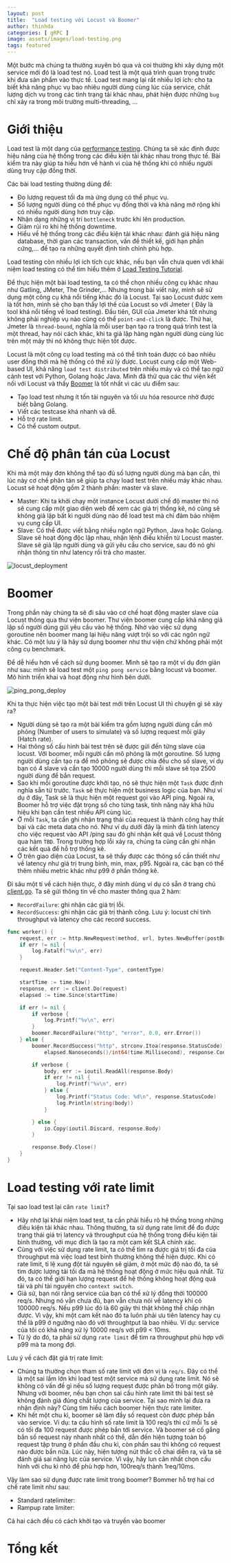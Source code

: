 ```yaml
---
layout: post
title:  "Load testing với Locust và Boomer"
author: thinhda
categories: [ gRPC ]
image: assets/images/load-testing.png
tags: featured
---
```


Một bước mà chúng ta thường xuyên bỏ qua và coi thường khi xây dựng một service mới đó là load test nó. Load test là một quá trình quan trọng trước khi đưa sản phẩm vào thực tế. Load test mang lại rất nhiều lợi ích: cho ta biết khả năng phục vụ bao nhiêu người dùng cùng lúc của service, chất lượng dịch vụ trong các tình trạng tải khác nhau, phát hiện được những `bug` chỉ xảy ra trong môi trường multi-threading, ...

# Giới thiệu

Load test là một dạng của [performance testing](https://www.guru99.com/performance-testing.html). Chúng ta sẽ xác định được hiệu năng của hệ thống trong các điều kiện tải khác nhau trong thực tế. Bài kiểm tra này giúp ta hiểu hơn về hành vi của hệ thống khi có nhiều người dùng truy cập đồng thời.

Các bài load testing thường dùng để:

- Đo lượng request tối đa mà ứng dụng có thể phục vụ.
- Số lượng người dùng có thể phục vụ đồng thời và khả năng mở rộng khi có nhiều người dùng hơn truy cập.
- Nhận dạng những vị trí `bottleneck` trước khi lên production.
- Giảm rủi ro khi hệ thống downtime.
- Hiểu về hệ thống trong các điều kiện tải khác nhau: đánh giá hiệu năng database, thời gian các transaction, vấn đề thiết kế, giới hạn phần cứng,... để tạo ra những quyết định tinh chỉnh phù hợp.

Load testing còn nhiều lợi ích tích cực khác, nếu bạn vẫn chưa quen với khái niệm load testing có thể tìm hiểu thêm ở [Load Testing Tutorial](https://www.guru99.com/load-testing-tutorial.html).

Để thực hiện một bài load testing, ta có thể chọn nhiều công cụ khác nhau như Gatling, JMeter, The Grinder,... Nhưng trong bài viết này, mình sẽ sử dụng một công cụ khá nổi tiếng khác đó là Locust. Tại sao Locust được xem là tốt hơn, mình sẽ cho bạn thấy lợi thế của Locust so với Jmeter ( Đây là tool khá nổi tiếng về load testing). Đầu tiên, GUI của Jmeter khá tốt nhưng không phải nghiệp vụ nào cũng có thể `point-and-click` là được. Thứ hai, Jmeter là `thread-bound`, nghĩa là mỗi user bạn tạo ra trong quá trình test là một thread, hay nói cách khác, khi ta giả lập hàng ngàn người dùng cùng lúc trên một máy thì nó không thực hiện tốt được.

Locust là một công cụ load testing mà có thể tính toán được có bao nhiêu user đồng thời mà hệ thống có thể xử lý được. Locust cung cấp một Web-based UI, khả năng `load test distributed` trên nhiều máy và có thể tạo ngữ cảnh test với Python, Golang hoặc Java. Mình đã thử qua các thư viện kết nối với Locust và thấy [Boomer](https://github.com/myzhan/boomer) là tốt nhất vì các ưu điểm sau:

- Tạo load test nhưng ít tốn tài nguyên và tối ưu hóa resource nhờ được biết bằng Golang.
- Viết các testcase khá nhanh và dễ.
- Hỗ trợ rate limit.
- Có thể custom output.

# Chế độ phân tán của Locust

Khi mà một máy đơn không thể tạo đủ số lượng người dùng mà bạn cần, thì lúc này cơ chế phân tán sẽ giúp ta chạy load test trên nhiều máy khác nhau. Locust sẽ hoạt động gồm 2 thành phần: master và slave.

- Master: Khi ta khởi chạy một instance Locust dưới chế độ master thì nó sẽ cung cấp một giao diện web để xem các giá trị thống kê, nó cũng sẽ không giả lập bất kì người dùng nào để load test mà chỉ đảm bảo nhiệm vụ cung cấp UI.
- Slave: Có thể được viết bằng nhiều ngôn ngữ Python, Java hoặc Golang. Slave sẽ hoạt động độc lập nhau, nhận lệnh điều khiển từ Locust master. Slave sẽ giả lập người dùng và gửi yêu cầu cho service, sau đó nó ghi nhận thông tin như latency rồi trả cho master.

![locust_deployment](../assets/images/locust_deployment.png)

# Boomer

Trong phần này chúng ta sẽ đi sâu vào cơ chế hoạt động master slave của Locust thông qua thư viện boomer. Thư viện boomer cung cấp khả năng giả lập số người dùng gửi yêu cầu vào hệ thống. Nhờ vào việc sử dụng goroutine nên boomer mang lại hiệu năng vượt trội so với các ngôn ngữ khác. Có một lưu ý là hãy sử dụng boomer như thư viện chứ không phải một công cụ benchmark.

Để dễ hiểu hơn về cách sử dụng boomer. Mình sẽ tạo ra một ví dụ đơn giản như sau: mình sẽ load test một `ping pong service` bằng locust và boomer. Mô hình triển khai và hoạt động như hình bên dưới.

![ping_pong_deploy](../assets/images/ping_pong_deploy.png)

Khi ta thực hiện việc tạo một bài test mới trên Locust UI thì chuyện gì sẻ xảy ra?

- Người dùng sẽ tạo ra một bài kiểm tra gồm lượng người dùng cần mô phỏng (Number of users to simulate) và số lượng request mỗi giây (Hatch rate).
- Hai thông số cấu hình bài test trên sẽ được gửi đến từng slave của locust. Với boomer, mỗi người cần mô phỏng là một goroutine. Số lượng người dùng cần tạo ra để mô phỏng sẽ được chia đều cho số slave, ví dụ bạn có 4 slave và cần tạo 10000 người dùng thì mỗi slave sẽ tọa 2500 người dùng để bắn request.
- Sao khi mỗi goroutine được khởi tạo, nó sẽ thực hiện một `Task` được định nghĩa sẵn từ trước. `Task` sẽ thực hiện một business logic của bạn. Như ví dụ ở đây, Task sẽ là thực hiện một request gọi vào API ping. Ngoài ra, Boomer hỗ trợ việc đặt trọng số cho từng task, tính năng này khá hữu hiệu khi bạn cần test nhiều API cùng lúc.
- Ở mỗi `Task`, ta cần ghi nhận trạng thái của request là thành công hay thất bại và các meta data cho nó. Như ví dụ dưới đây là mình đã tính latency cho việc request vào API /ping sau đó ghi nhận kết quả về Locust thông qua hàm `TBD`. Trong trường hợp lỗi xảy ra, chúng ta cũng cần ghi nhận các kết quả để hỗ trợ thống kê.
- Ở trên giao diện của Locust, ta sẽ thấy được các thông số cần thiết như về latency như giá trị trung bình, min, max, p95. Ngoài ra, các bạn có thể thêm nhiều metric khác như p99 ở phần thống kê.

Đi sâu một tí về cách hiện thực, ở đây mình dùng ví dụ có sẵn ở trang chủ [client.go](https://github.com/myzhan/boomer/blob/master/examples/http/client.go). Ta sẽ gửi thông tin về cho master thông qua 2 hàm:

- `RecordFailure`: ghi nhận các giá trị lỗi.
- `RecordSuccess`: ghi nhận các giá trị thành công. Lưu ý: locust chỉ tính throughput và latency cho các record success.

```go
func worker() {
	request, err := http.NewRequest(method, url, bytes.NewBuffer(postBody))
	if err != nil {
		log.Fatalf("%v\n", err)
	}

	request.Header.Set("Content-Type", contentType)

	startTime := time.Now()
	response, err := client.Do(request)
	elapsed := time.Since(startTime)

	if err != nil {
		if verbose {
			log.Printf("%v\n", err)
		}
		boomer.RecordFailure("http", "error", 0.0, err.Error())
	} else {
		boomer.RecordSuccess("http", strconv.Itoa(response.StatusCode),
			elapsed.Nanoseconds()/int64(time.Millisecond), response.ContentLength)

		if verbose {
			body, err := ioutil.ReadAll(response.Body)
			if err != nil {
				log.Printf("%v\n", err)
			} else {
				log.Printf("Status Code: %d\n", response.StatusCode)
				log.Println(string(body))
			}

		} else {
			io.Copy(ioutil.Discard, response.Body)
		}

		response.Body.Close()
	}
}
```



# Load testing với rate limit

Tại sao load test lại cân `rate limit`?

- Hãy nhớ lại khái niệm load test, ta cần phải hiểu rõ hệ thống trong những điều kiện tải khác nhau. Thông thường, ta sử dụng rate limit để đo được trạng thái giá trị latency và throughput của hệ thống trong điều kiện tải bình thường, với mục đích là tạo ra một cam kết SLA chính xác.
- Cùng với việc sử dụng rate limit, ta có thể tìm ra được giá trị tối đa của throughput mà việc load test bình thường không thể hiện được. Khi có rate limit, tỉ lệ xung đột tải nguyên sẽ giảm, ở một mức độ nào đó, ta sẽ tìm được lượng tải tối đa mà hệ thống hoạt động ở mức hiệu quả nhất. Từ đó, ta có thể giới hạn lượng request để hệ thống không hoạt động quá tải và phí tài nguyên cho `context switch`.
- Giả sử, bạn nói rằng service của bạn có thể xử lý đồng thời 100000 req/s. Nhưng nó vẫn chưa đủ, bạn vẫn chưa nói về latency khi có 100000 req/s. Nếu p99 lúc đó là 60 giây thì thật không thể chấp nhận được. Vì vậy, khi một cam kết nào đó ta luôn phải ưu tiên latency hay cụ thể là p99 ở ngưỡng nào đó với throughtput là bao nhiêu. Ví dụ: service của tôi có khả năng xử lý 10000 req/s với p99 < 10ms.
- Từ lý do đó, ta phải sử dụng `rate limit` để tìm ra throughput phù hợp với p99 mà ta mong đợi.

Lưu ý về cách đặt giá trị rate limit:

- Chúng ta thường chọn tham số rate limit với đơn vị là `req/s`. Đây có thể là một sai lầm lớn khi load test một service mà sử dụng rate limit. Nó sẽ không có vấn đề gì nếu số lượng request được phân bố trong một giây. Nhưng với boomer, nếu bạn chọn sai cấu hình rate limit thì bài test sẽ không đánh giá đúng chất lượng của service. Tại sao mình lại đưa ra nhận định này? Cùng tìm hiểu cách boomer hiện thực rate limiter.
- Khi hết một chu kì, boomer sẽ làm đầy số request còn được phép bắn vào service. Ví dụ: ta cấu hình số rate limit là 100 req/s thì cứ mỗi 1s sẽ có tối đa 100 request được phép bắn tới service. Và boomer sẽ cố gắng bắn số request này nhanh nhất có thể, dẫn đến hiện tượng toàn bộ request tập trung ở phần đầu chu kì, còn phần sau thì không có request nào được bắn nữa. Lúc này, hiện tượng nút thắc cỗ chai diễn ra, và ta sẽ đánh giá sai năng lực của service. Vì vậy, hãy lun cân nhất chọn cấu hình với chu kì nhỏ để phù hợp hơn, 100req/s thành 1req/10ms.

Vậy làm sao sử dụng được rate limit trong boomer? Bommer hỗ trợ hai cơ chế rate limit như sau:

- Standard ratelimiter:
- Rampup rate limiter:

Cả hai cách đều có cách khởi tạo và truyền vào boomer

[](TBD)

# Tổng kết
